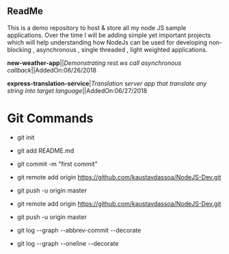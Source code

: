 ## ReadMe

This is a demo repository to host & store all my node JS sample applications. Over the time I will be adding simple yet important projects which will help understanding how NodeJs can be used for developing non-blocking , asynchronous , single threaded , light weighted applications.


**new-weather-app**||*Demonstrating rest.ws call asynchronous callback*||AddedOn:06/26/2018

**express-translation-service**|*Translation server app that translate any string into target language*||AddedOn:06/27/2018  

# Git Commands
- git init
- git add README.md
- git commit -m "first commit"
- git remote add origin https://github.com/kaustavdassoa/NodeJS-Dev.git
- git push -u origin master

- git remote add origin https://github.com/kaustavdassoa/NodeJS-Dev.git
- git push -u origin master

- git log --graph --abbrev-commit --decorate
- git log --graph --oneline --decorate
